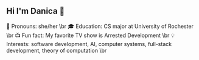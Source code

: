## Hi I'm Danica 👾

🫧 Pronouns: she/her \br
🎓 Education: CS major at University of Rochester \br
📺 Fun fact: My favorite TV show is Arrested Development \br
💡 Interests: software development, AI, computer systems, full-stack development, theory of computation \br
